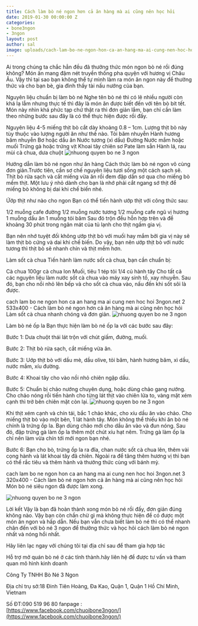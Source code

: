 ```yaml
---
title: Cách làm bò né ngon hơn cả ăn hàng mà ai cũng nên học hỏi
date: 2019-01-30 00:00:00 Z
categories:
- bone3ngon
- 3ngon
layout: post
author: sal
image: uploads/cach-lam-bo-ne-ngon-hon-ca-an-hang-ma-ai-cung-nen-hoc-hoi-3ngon.net.jpg
---
```


Ai trong chúng ta chắc hẳn đều đã thưởng thức món ngon bò né rồi đúng không? Món ăn mang đậm nét truyền thống pha quyện với hương vị Châu Âu. Vậy thì tại sao bạn không thể tự mình làm ra món ăn ngon này để thưởng thức và cho bạn bè, gia đình thấy tài nấu nướng của bạn. 

Nguyên liệu chuẩn bị làm bò né
Nghe tên bò né thì có lẽ nhiều người còn khá lạ lẫm nhưng thực tế thì đây là món ăn được biết đến với tên bò bít tết. Món này nhìn khá phức tạp chứ thật ra thì đơn giản lắm, bạn chỉ cần làm theo những bước sau đây là có thể thực hiện được rồi đấy.

Nguyên liệu
4-5 miếng thịt bò cắt dày khoảng 0.8 – 1cm. Lượng thịt bò này tùy thuộc vào lượng người ăn như thế nào.
Tỏi băm nhuyễn
Hành hương băm nhuyễn
Bơ hoặc dầu ăn
Nước tương (xì dầu)
Đường
Nước mắm hoặc muối
Trứng gà hoặc trứng vịt
Khoai tây chiên sơ
Pate làm sẵn
Hành lá, rau mùi
cà chua, dưa chuột
![nhuong quyen bo ne 3 ngon](/uploads/cach-lam-bo-ne-ngon-hon-ca-an-hang-ma-ai-cung-nen-hoc-hoi-3ngon.net-0.jpg)

Hướng dẫn làm bò né ngon như ăn hàng
Cách thức làm bò né ngon vô cùng đơn giản.Trước tiên, cần sơ chế nguyên liệu tươi sống một cách sạch sẽ. Thịt bò rửa sạch và cắt miếng vừa ăn rồi đem đập dần sơ qua cho miếng bò mềm thịt. Một lưu ý nhỏ dành cho bạn là nhớ phải cắt ngang sớ thịt để miếng bò không bị dai khi chế biến nhé.

Ứớp thịt như nào cho ngon
Bạn có thể tiến hành ướp thịt với công thức sau:

1/2 muỗng cafe đường
1/2 muỗng  nước tương
1/2 muỗng cafe ngũ vị hương
1 muỗng dầu ăn
1 muỗng tỏi băm
Sau đó trộn đều hỗn hợp trên và để khoảng 30 phút trong ngăn mát của tủ lạnh cho thịt ngấm gia vị.

Bạn nên nhớ tuyệt đối không ướp thịt bò với muối hay mắm bởi gia vị này sẽ làm thịt bò cứng và dai khi chế biến. Do vậy, bạn nên ướp thịt bò với nước tương thì thịt bò sẽ nhanh chín và thịt mềm hơn.

Làm sốt cà chua
Tiến hành làm nước sốt cà chua, bạn cần chuẩn bị:

Cà chua
100gr cà chua lon
Muối, tiêu
1 tép tỏi
1/4 củ hành tây
Cho tất cả các nguyên liệu làm nước sốt cà chua vào máy xay sinh tố, xay nhuyễn. Sau đó, bạn cho nồi nhỏ lên bếp và cho sốt cà chua vào, nấu đến khi sốt sôi là được.


cach lam bo ne ngon hon ca an hang ma ai cung nen hoc hoi 3ngon.net 2 533x400 - Cách làm bò né ngon hơn cả ăn hàng mà ai cũng nên học hỏi
Làm sốt cà chua nhanh chóng và đơn giản.
![nhuong quyen bo ne 3 ngon](/uploads/cach-lam-bo-ne-ngon-hon-ca-an-hang-ma-ai-cung-nen-hoc-hoi-3ngon.net-0.jpg)

Làm bò né ốp la
Bạn thực hiện làm bò né ốp la với các bước sau đây:

Bước 1: Dưa chuột thái lát trộn với chút giấm, đường, muối.

Bước 2: Thịt bò rửa sạch, cắt miếng vừa ăn.

Bước 3: Uớp thịt bò với dầu mè, dầu olive, tỏi băm, hành hương băm, xì dầu, nước mắm, xíu đường.

Bước 4: Khoai tây cho vào nồi nhỏ chiên ngập dầu.

Bước 5: Chuẩn bị chảo nướng chuyên dụng, hoặc dùng chảo gang nướng. Cho chảo nóng rồi tiến hành cho từng lát thịt vào chiên lửa to, vàng mặt xém cạnh thì trở bên chiên mặt còn lại.
![nhuong quyen bo ne 3 ngon](/uploads/cach-lam-bo-ne-ngon-hon-ca-an-hang-ma-ai-cung-nen-hoc-hoi-3ngon.net-2-768x576.jpg)

Khi thịt xém cạnh và chín tái, bắc 1 chảo khác, cho xíu dầu ăn vào chảo. Cho miếng thịt bò vào một bên, 1 lát hành tây. Món không thể thiếu khi ăn bò né chính là trứng ốp la. Bạn dùng chảo mới cho dầu ăn vào và đun nóng. Sau đó, đập trứng gà làm ốp la thêm một chút xíu hạt nêm. Trứng gà làm ốp la chỉ nên làm vừa chín tới mới ngon bạn nhé.

Bước 6: Bạn cho bò, trứng ốp la ra đĩa, chan nước sốt cà chua lên, thêm vài cọng hành và lát khoai tây đã chiên. Ngoài ra để tăng thêm hương vị thì bạn có thể rắc tiêu và thêm hành và thưởng thức cùng với bánh mỳ.

cach lam bo ne ngon hon ca an hang ma ai cung nen hoc hoi 3ngon.net 3 320x400 - Cách làm bò né ngon hơn cả ăn hàng mà ai cũng nên học hỏi
Món bò né siêu ngon đã được làm xong.

![nhuong quyen bo ne 3 ngon](/uploads/cach-lam-bo-ne-ngon-hon-ca-an-hang-ma-ai-cung-nen-hoc-hoi-3ngon.net-3-320x400.jpg)

Lời kết
Vậy là bạn đã hoàn thành xong món bò né rồi đấy, đơn giản đúng không nào. Vậy bạn còn chần chừ gì mà không thực hiện để có được một món ăn ngon và hấp dẫn. Nếu bạn vẫn chưa biết làm bò né thì có thể nhanh chân đến với bò né 3 ngon để thưởng thức và học hỏi cách làm bò né ngon nhất và nóng hổi nhất.

Hãy liên lạc ngay với chúng tôi tại địa chỉ sau để tham gia hợp tác

Hỗ trợ mở quán bò né ở các tỉnh thành.hãy liên hệ để được tư vấn và tham quan mô hình kinh doanh

Công Ty TNHH Bò Né 3 Ngon

Địa chỉ trụ sở:18 Đinh Tiên Hoàng, Đa Kao, Quận 1, Quận 1 Hồ Chí Minh, Vietnam

Số ĐT:090 519 96 80
fanpage :[https://www.facebook.com/chuoibone3ngon/](https://www.facebook.com/chuoibone3ngon/)
